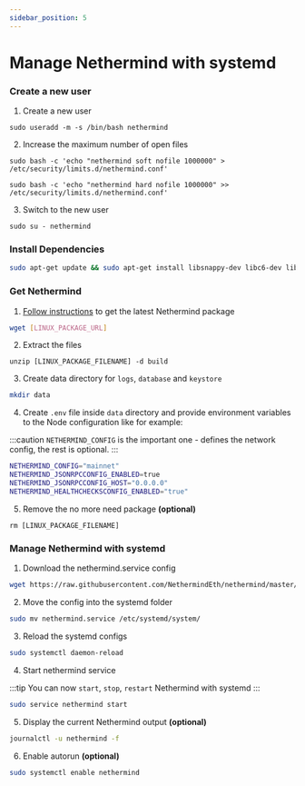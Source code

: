 ```yaml
---
sidebar_position: 5
---
```


# Manage Nethermind with systemd

### Create a new user

1. Create a new user

```
sudo useradd -m -s /bin/bash nethermind
```

2. Increase the maximum number of open files

```
sudo bash -c 'echo "nethermind soft nofile 1000000" > /etc/security/limits.d/nethermind.conf'
```

```
sudo bash -c 'echo "nethermind hard nofile 1000000" >> /etc/security/limits.d/nethermind.conf'
```

3. Switch to the new user

```
sudo su - nethermind
```

### Install Dependencies

``` bash
sudo apt-get update && sudo apt-get install libsnappy-dev libc6-dev libc6 unzip -y
```

### Get Nethermind

1. [Follow instructions](installing-nethermind.md) to get the latest Nethermind package

``` bash
wget [LINUX_PACKAGE_URL]
```

2. Extract the files

```
unzip [LINUX_PACKAGE_FILENAME] -d build
```

3. Create data directory for `logs`, `database` and `keystore`

```bash
mkdir data
```

4. Create `.env` file inside `data` directory and provide environment variables to the Node configuration like for
   example:

:::caution
`NETHERMIND_CONFIG` is the important one - defines the network config, the rest is optional.
:::

```bash title=".env"
NETHERMIND_CONFIG="mainnet"
NETHERMIND_JSONRPCCONFIG_ENABLED=true
NETHERMIND_JSONRPCCONFIG_HOST="0.0.0.0"
NETHERMIND_HEALTHCHECKSCONFIG_ENABLED="true"
```

5. Remove the no more need package **(optional)**

```
rm [LINUX_PACKAGE_FILENAME]
```

### Manage Nethermind with systemd

1. Download the nethermind.service config

``` bash
wget https://raw.githubusercontent.com/NethermindEth/nethermind/master/scripts/nethermind.service
```

2. Move the config into the systemd folder

``` bash
sudo mv nethermind.service /etc/systemd/system/
```

3. Reload the systemd configs

``` bash
sudo systemctl daemon-reload
```

4. Start nethermind service

:::tip
You can now `start`, `stop`, `restart` Nethermind with systemd
:::

``` bash
sudo service nethermind start
```

5. Display the current Nethermind output **(optional)**

``` bash
journalctl -u nethermind -f
```

6. Enable autorun **(optional)**

``` bash
sudo systemctl enable nethermind
```

